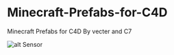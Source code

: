 # Minecraft-Prefabs-for-C4D
Minecraft Prefabs for C4D By vecter and C7

![alt Sensor](https://github.com/vecterIFI/Minecraft-Prefabs-for-C4D/raw/master/img/Sensor_Workshop.jpg)


